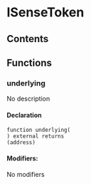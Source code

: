 # ISenseToken





## Contents
<!-- START doctoc -->
<!-- END doctoc -->




## Functions

### underlying
No description


#### Declaration
```solidity
function underlying(
) external returns
(address)
```

#### Modifiers:
No modifiers





